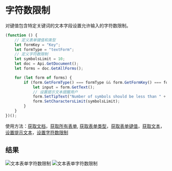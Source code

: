 # 字符数限制

对键值包含特定关键词的文本字段设置允许输入的字符数限制。

```ts
(function () {
    // 定义表单键值和类型
    let formKey = "Key";
    let formType = "textForm";
    // 定义字符数限制
    let symbolsLimit = 10;
    let doc = Api.GetDocument();
    let forms = doc.GetAllForms();

    for (let form of forms) {
        if (form.GetFormType() === formType && form.GetFormKey() === formKey) {
            let input = form.GetText();
            // 设置提示文本提醒用户
            form.SetTipText("Number of symbols should be less than " + symbolsLimit);
            form.SetCharactersLimit(symbolsLimit);
        }
    }
})();
```

使用方法：[获取文档](/docs/office-api/usage-api/text-document-api/Api/Methods/GetDocument.md)，[获取所有表单](/docs/office-api/usage-api/form-api/ApiDocument/Methods/GetAllForms.md), [获取表单类型](/docs/office-api/usage-api/form-api/ApiFormBase/Methods/GetFormType.md)，[获取表单键值](/docs/office-api/usage-api/form-api/ApiTextForm/Methods/GetFormKey.md)，[获取文本](/docs/office-api/usage-api/form-api/ApiTextForm/Methods/GetText.md)，[设置提示文本](/docs/office-api/usage-api/form-api/ApiTextForm/Methods/SetTipText.md)，[设置字符数限制](/docs/office-api/usage-api/form-api/ApiTextForm/Methods/SetCharactersLimit.md)

## 结果

![文本表单字符数限制](/assets/images/plugins/limit-number-of-characters.png#gh-light-mode-only)
![文本表单字符数限制](/assets/images/plugins/limit-number-of-characters.dark.png#gh-dark-mode-only)
